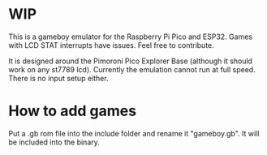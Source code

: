 # WIP
This is a gameboy emulator for the Raspberry Pi Pico and ESP32. Games with LCD STAT interrupts have issues. Feel free to contribute.


It is designed around the Pimoroni Pico Explorer Base (although it should work on any st7789 lcd).
Currently the emulation cannot run at full speed. There is no input setup either.
# How to add games
Put a .gb rom file into the include folder and rename it "gameboy.gb". It will be included into the binary.
